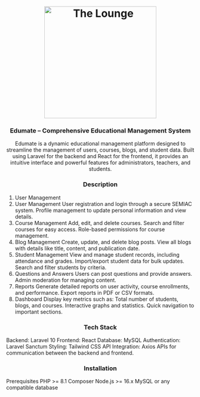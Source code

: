<h1 align="center">
	<img
		width="300"
		alt="The Lounge"
		src="https://https://github.com/Chaimaa101/EduMate/clientside/public/img/logo.jpg">
</h1>

<h3 align="center">
	Edumate – Comprehensive Educational Management System
</h3>

<p align="center">
	Edumate is a dynamic educational management platform designed to streamline the management of users, courses, blogs, and student data. Built using Laravel for the backend and React for the frontend, it provides an intuitive interface and powerful features for administrators, teachers, and students.
</p>

<h3 align="center">
	Description
</h3>

1. User Management
1. User Management
User registration and login through a secure SEMIAC system.
Profile management to update personal information and view details.
2. Course Management
Add, edit, and delete courses.
Search and filter courses for easy access.
Role-based permissions for course management.
3. Blog Management
Create, update, and delete blog posts.
View all blogs with details like title, content, and publication date.
4. Student Management
View and manage student records, including attendance and grades.
Import/export student data for bulk updates.
Search and filter students by criteria.
5. Questions and Answers
Users can post questions and provide answers.
Admin moderation for managing content.
6. Reports
Generate detailed reports on user activity, course enrollments, and performance.
Export reports in PDF or CSV formats.
7. Dashboard
Display key metrics such as:
Total number of students, blogs, and courses.
Interactive graphs and statistics.
Quick navigation to important sections.

<h3 align="center">
	Tech Stack
</h3>

Backend: Laravel 10
Frontend: React
Database: MySQL
Authentication: Laravel Sanctum
Styling: Tailwind CSS
API Integration: Axios APIs for communication between the backend and frontend.

<h3 align="center">
	Installation
</h3>

Prerequisites
PHP >= 8.1
Composer
Node.js >= 16.x
MySQL or any compatible database
